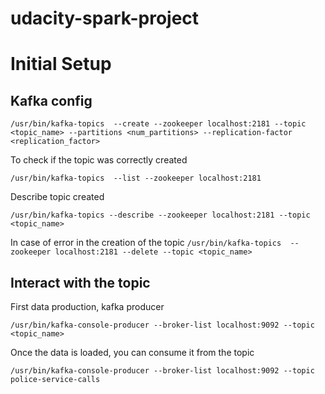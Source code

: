 # udacity-spark-project

# Initial Setup

## Kafka config

`
/usr/bin/kafka-topics  --create --zookeeper localhost:2181 --topic <topic_name> --partitions <num_partitions> --replication-factor <replication_factor>
`

To check if the topic was correctly created

`
/usr/bin/kafka-topics  --list --zookeeper localhost:2181
`

Describe topic created

`
/usr/bin/kafka-topics --describe --zookeeper localhost:2181 --topic <topic_name>
`

In case of error in the creation of the topic
`
/usr/bin/kafka-topics  --zookeeper localhost:2181 --delete --topic <topic_name>
`

## Interact with the topic

First data production, kafka producer

`
/usr/bin/kafka-console-producer --broker-list localhost:9092 --topic <topic_name>
`

Once the data is loaded, you can consume it from the topic

`
/usr/bin/kafka-console-producer --broker-list localhost:9092 --topic police-service-calls
`